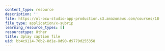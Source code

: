 ```yaml
---
content_type: resource
description: ''
file: https://ol-ocw-studio-app-production.s3.amazonaws.com/courses/18-s997-introduction-to-matlab-programming-fall-2011/bb4c911470b28d1e8d90d9779d255358_UKU1477cXVY.srt
file_type: application/x-subrip
learning_resource_types: []
resourcetype: Other
title: 3play caption file
uid: bb4c9114-70b2-8d1e-8d90-d9779d255358
---
```

